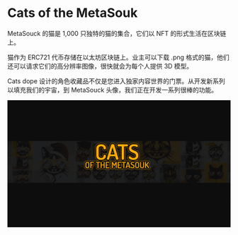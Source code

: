 # Cats of the MetaSouk

MetaSouck 的猫是 1,000 只独特的猫的集合，它们以 NFT 的形式生活在区块链上。

猫作为 ERC721 代币存储在以太坊区块链上。业主可以下载 .png 格式的猫，他们还可以请求它们的高分辨率图像，很快就会为每个人提供 3D 模型。

Cats dope 设计的角色收藏品不仅是您进入独家内容世界的门票。从开发新系列以填充我们的宇宙，到 MetaSouck 头像，我们正在开发一系列很棒的功能。

![nft](5134232132.png)
